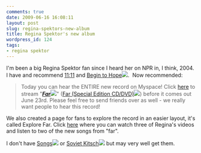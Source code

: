 ```yaml
---
comments: true
date: 2009-06-16 16:08:11
layout: post
slug: regina-spektors-new-album
title: Regina Spektor's new album
wordpress_id: 124
tags:
- regina spektor
---
```


I'm been a big Regina Spektor fan since I heard her on NPR in, I think, 2004. I have and recommend [11:11](http://cdbaby.com/cd/spektor) and [Begin to Hope](http://www.amazon.com/gp/product/B000FFJ80I?ie=UTF8&tag=hazujewi-20&linkCode=as2&camp=1789&creative=9325&creativeASIN=B000FFJ80I)![](http://www.assoc-amazon.com/e/ir?t=hazujewi-20&l=as2&o=1&a=B000FFJ80I).  Now recommended:


> Today you can hear the ENTIRE new record on Myspace! Click [here](http://links.lists.warnerbrosrecords.com/ctt?kn=12&m=33423013&r=MjUzMjQ0MTQ2NQS2&b=0&j=NTE1NTIzNDES1&mt=1&rt=0) to stream "***[Far](http://www.amazon.com/gp/product/B00204AA0O?ie=UTF8&tag=hazujewi-20&linkCode=as2&camp=1789&creative=9325&creativeASIN=B00204AA0O)![](http://www.assoc-amazon.com/e/ir?t=hazujewi-20&l=as2&o=1&a=B00204AA0O)***" ([Far (Special Edition CD/DVD)](http://www.amazon.com/gp/product/B00278U1WA?ie=UTF8&tag=hazujewi-20&linkCode=as2&camp=1789&creative=9325&creativeASIN=B00278U1WA)![](http://www.assoc-amazon.com/e/ir?t=hazujewi-20&l=as2&o=1&a=B00278U1WA)) before it comes out June 23rd. Please feel free to send friends over as well - we really want people to hear this record!

We also created a page for fans to explore the record in an easier layout, it's called Explore Far. Click [here](http://links.lists.warnerbrosrecords.com/ctt?kn=7&m=33423013&r=MjUzMjQ0MTQ2NQS2&b=0&j=NTE1NTIzNDES1&mt=1&rt=0) where you can watch three of Regina's videos and listen to two of the new songs from "far".


I don't have [Songs](http://www.amazon.com/gp/product/B000L6COZW?ie=UTF8&tag=hazujewi-20&linkCode=as2&camp=1789&creative=9325&creativeASIN=B000L6COZW)![](http://www.assoc-amazon.com/e/ir?t=hazujewi-20&l=as2&o=1&a=B000L6COZW) or [Soviet Kitsch](http://www.amazon.com/gp/product/B0002XEDXU?ie=UTF8&tag=hazujewi-20&linkCode=as2&camp=1789&creative=9325&creativeASIN=B0002XEDXU)![](http://www.assoc-amazon.com/e/ir?t=hazujewi-20&l=as2&o=1&a=B0002XEDXU) but may very well get them.
